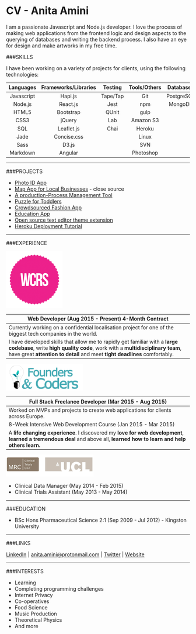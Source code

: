 # CV - Anita Amini

I am a passionate Javascript and Node.js developer. I love the process of making web applications from the frontend logic and design aspects to the querying of databases and writing the backend process. I also have an eye for design and make artworks in my free time.

###SKILLS

I have been working on a variety of projects for clients, using the following technologies:

| Languages | Frameworks/Libraries | Testing   | Tools/Others | Databases |
|:---------:|:--------------------:|:---------:|:------------:|:---------:|
| Javascript| Hapi.js              | Tape/Tap  | Git          | PostgreSQL|
| Node.js   | React.js             | Jest      | npm          | MongoDB   |
| HTML5     | Bootstrap            | QUnit     | gulp         | |
| CSS3      | jQuery               | Lab       | Amazon S3    | |
| SQL       | Leaflet.js           | Chai      | Heroku       | | 
| Jade      | Concise.css          |           | Linux        | |
| Sass      | D3.js                |           | SVN          | |
| Markdown  | Angular              |           | Photoshop    | |

---
###PROJECTS

- [Photo ID App](projects/photoId.md)
- [Map App for Local Businesses](projects/map.md) - close source
- [A production-Process Management Tool](projects/productivity.md)
- [Puzzle for Toddlers](projects/puzzle.md)
- [Crowdsourced Fashion App](http://crowdsourced-fashion.herokuapp.com/)
- [Education App](http://pajoa.herokuapp.com/)
- [Open source text editor theme extension](https://github.com/Neats29/Brackets-Midnight-Blue-Theme)
- [Heroku Deployment Tutorial ](https://github.com/Neats29/Learn-Heroku)


---

###EXPERIENCE

<img src="https://github.com/Neats29/CV/blob/master/experience/wcrs.png" width="155">

|  Web Developer (Aug 2015 - Present) 4-Month Contract  |  
|-------------------------------------------------------|
| Currently working on a confidential localisation project for one of the biggest tech companies in the world.|
| I have developed skills that allow me to rapidly get familiar with a __large codebase__, write __high quality code__, work with a __multidisciplinary team__, have great __attention to detail__ and meet __tight deadlines__ comfortably.|


<img src="https://github.com/Neats29/CV/blob/master/experience/fac.png" width="210">

| Full Stack Freelance Developer (Mar 2015 - Aug 2015)  |  
|-------------------------------------------------------|
| Worked on MVPs and projects to create web applications for clients across Europe. |
| 8-Week Intensive Web Development Course (Jan 2015 - Mar 2015) |
|A __life changing experience__. I discovered my __love for web development__, __learned a tremendous deal__ and above all, __learned how to learn and help others learn.__|


<img src="https://github.com/Neats29/CV/blob/master/experience/mrc.png" width="240">

- Clinical Data Manager (May 2014 - Feb 2015)
- Clinical Trials Assistant (May 2013 - May 2014)

--- 


###EDUCATION
- BSc Hons Pharmaceutical Science 2:1  (Sep 2009 - Jul 2012) - Kingston University

---
###LINKS

[LinkedIn](https://uk.linkedin.com/in/anitaamini) | [anita.amini@protonmail.com](mailto:anita.amini@protonmail.com) |
[Twitter](https://twitter.com/neats29) | [Website](http://neats29.github.io)

---
###INTERESTS
* Learning
* Completing programming challenges
* Internet Privacy
* Co-operatives
* Food Science
* Music Production
* Theoretical Physics
* And more

